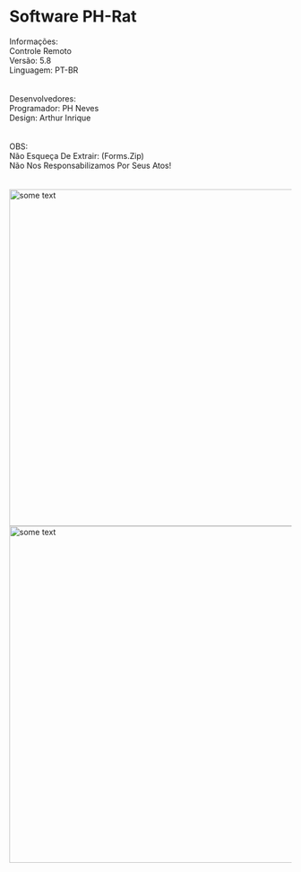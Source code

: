 # Software PH-Rat </br>
Informações: </br>
Controle Remoto </br>
Versão: 5.8 </br>
Linguagem: PT-BR </br>
</br>
</br>
Desenvolvedores: </br>
Programador: PH Neves </br>
Design: Arthur Inrique </br>
</br>
</br>
OBS: </br>
Não Esqueça De Extrair: (Forms.Zip) </br>
Não Nos Responsabilizamos Por Seus Atos!</br>
</br>
</br>
<img src="https://i.ibb.co/gdjYNzK/dsds.png" alt="some text" width=900 height=600></br>
<img src="https://i.ibb.co/Pt7kJXk/dddd.png" alt="some text" width=900 height=600>
